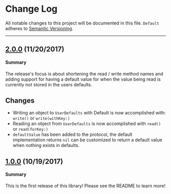 # Change Log

All notable changes to this project will be documented in this file.
`Default` adheres to [Semantic Versioning](http://semver.org/).

--- 

## [2.0.0](https://github.com/Nirma/Default/releases/tag/2.0.0) (11/20/2017)

#### Summary
The release's focus is about shortening the read / write method names and adding support for having a default
value for when the value being read is currently not stored in the users defaults.

## Changes
- Writing an object to `UserDefaults` with Default is now accomplished with: `write()` or `write(withKey:)`
- Reading an object from `UserDefaults` is now accomplished with `read()` or `read(forKey:)`
- `defaultValue` has been added to the protocol, the default implementation returns `nil` can be customized
to return a default value when nothing exists in defaults.

## [1.0.0](https://github.com/Nirma/Default/releases/tag/1.0.0) (10/19/2017)

#### Summary
This is the first release of this library!
Please see the README to learn more!


